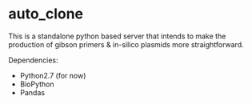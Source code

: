 # auto_clone

This is a standalone python based server that intends to make the production of gibson primers & in-silico plasmids more straightforward.

Dependencies:
* Python2.7 (for now)
* BioPython
* Pandas
